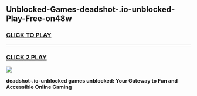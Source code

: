 
## Unblocked-Games-deadshot-.io-unblocked-Play-Free-on48w
<h3>
<a href="https://premium76.site?title=deadshot-.io-unblocked&ref=10A">CLICK TO PLAY</a></h3>
<hr>

<h3>
<a href="https://premium76.site?title=deadshot-.io-unblocked&ref=10A">CLICK 2 PLAY</a>
  
</h3>

<a href="https://premium76.site?title=deadshot-.io-unblocked&ref=10A"><img src="https://clearcache.store/games.png"></a>


**deadshot-.io-unblocked games unblocked: Your Gateway to Fun and Accessible Online Gaming**
